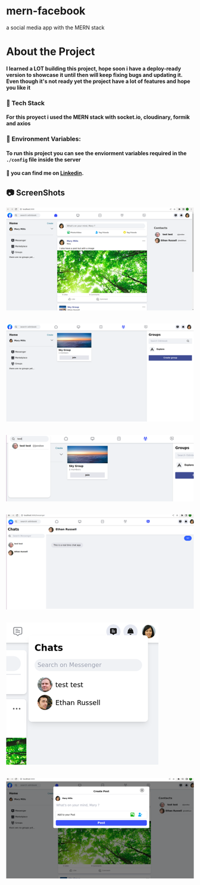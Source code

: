 # mern-facebook
a social media app with the MERN stack

# About the Project
#### I learned a LOT building this project, hope soon i have a deploy-ready version to showcase it until then will keep fixing bugs and updating it. Even though it's not ready yet the project have a lot of features and hope you like it

### :eyes: Tech Stack
#### For this proyect i used the MERN stack with socket.io, cloudinary, formik and axios


### :key:	Environment Variables:                                             
                                                                               
#### To run this project you can see the enviorment variables required in the ``./config`` file inside the server
                                                                              
#### :handshake: you can find me on [Linkedin](www.linkedin.com/in/victor-hugo-303324141).

## :camera: ScreenShots

###### ![alt text](https://github.com/Victorr-Hugo/facebook-mern/blob/main/showcase/Captura%20de%20pantalla%20de%202023-01-04%2015-17-36.png)

###### ![alt text](https://github.com/Victorr-Hugo/facebook-mern/blob/main/showcase/Captura%20de%20pantalla%20de%202023-01-04%2015-18-23.png)

###### ![alt text](https://github.com/Victorr-Hugo/facebook-mern/blob/main/showcase/Captura%20de%20pantalla%20de%202023-01-04%2015-18-35.png)

###### ![alt text](https://github.com/Victorr-Hugo/facebook-mern/blob/main/showcase/Captura%20de%20pantalla%20de%202023-01-09%2001-49-09.png)

###### ![alt text](https://github.com/Victorr-Hugo/facebook-mern/blob/main/showcase/Captura%20de%20pantalla%20de%202023-01-09%2002-10-55.png)

###### ![alt text](https://github.com/Victorr-Hugo/facebook-mern/blob/main/showcase/Captura%20de%20pantalla%20de%202023-01-09%2002-11-25.png)


